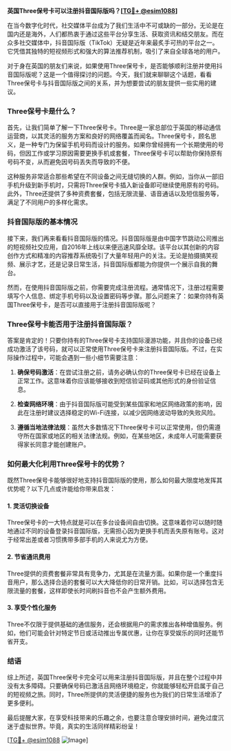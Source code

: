 **英国Three保号卡可以注册抖音国际版吗？[[TG💪+ @esim1088](https://t.me/s/esim1088)]**

在当今数字化时代，社交媒体平台成为了我们生活中不可或缺的一部分。无论是在国内还是海外，人们都热衷于通过这些平台分享生活、获取资讯和结交朋友。而在众多社交媒体中，抖音国际版（TikTok）无疑是近年来最炙手可热的平台之一。它凭借其独特的短视频形式和强大的算法推荐机制，吸引了来自全球各地的用户。

对于身在英国的朋友们来说，如果使用Three保号卡，是否能够顺利注册并使用抖音国际版呢？这是一个值得探讨的问题。今天，我们就来聊聊这个话题，看看Three保号卡与抖音国际版之间的关系，并为想要尝试的朋友提供一些实用的建议。

### Three保号卡是什么？

首先，让我们简单了解一下Three保号卡。Three是一家总部位于英国的移动通信运营商，以其灵活的服务方案和良好的网络覆盖而闻名。Three保号卡，顾名思义，是一种专门为保留手机号码而设计的服务。如果你曾经拥有一个长期使用的号码，但因工作或学习原因需要更换手机或套餐，Three保号卡可以帮助你保持原有号码不变，从而避免因号码丢失而导致的不便。

这种服务非常适合那些希望在不同设备之间无缝切换的人群。例如，当你从一部旧手机升级到新手机时，只需将Three保号卡插入新设备即可继续使用原有的号码。此外，Three还提供了多种资费套餐，包括无限流量、语音通话以及短信服务等，满足了不同用户的多样化需求。

### 抖音国际版的基本情况

接下来，我们再来看看抖音国际版的情况。抖音国际版是由中国字节跳动公司推出的短视频社交应用，自2016年上线以来便迅速风靡全球。该平台以其创新的内容创作方式和精准的内容推荐系统吸引了大量年轻用户的关注。无论是拍摄搞笑视频、展示才艺，还是记录日常生活，抖音国际版都能为你提供一个展示自我的舞台。

然而，在使用抖音国际版之前，你需要完成注册流程。通常情况下，注册过程需要填写个人信息、绑定手机号码以及设置密码等步骤。那么问题来了：如果你持有英国Three保号卡，是否可以直接用于注册抖音国际版呢？

### Three保号卡能否用于注册抖音国际版？

答案是肯定的！只要你持有的Three保号卡支持国际漫游功能，并且你的设备已经成功激活了该号码，就可以正常使用Three保号卡来注册抖音国际版。不过，在实际操作过程中，可能会遇到一些小细节需要注意：

1. **确保号码激活**：在尝试注册之前，请务必确认你的Three保号卡已经在设备上正常工作。这意味着你应该能够接收到短信验证码或其他形式的身份验证信息。
   
2. **检查网络环境**：由于抖音国际版可能受到某些国家和地区网络政策的影响，因此在注册时建议选择稳定的Wi-Fi连接，以减少因网络波动导致的失败风险。

3. **遵循当地法律法规**：虽然大多数情况下Three保号卡可以正常使用，但仍需遵守所在国家或地区的相关法律法规。例如，在某些地区，未成年人可能需要获得家长同意才能创建账户。

### 如何最大化利用Three保号卡的优势？

既然Three保号卡能够很好地支持抖音国际版的使用，那么如何最大限度地发挥其优势呢？以下几点或许能给你带来启发：

#### 1. 灵活切换设备
Three保号卡的一大特点就是可以在多台设备间自由切换。这意味着你可以随时随地通过不同的设备登录抖音国际版，无需担心因为更换手机而丢失原有账号。这对于经常出差或者习惯携带多部手机的人来说尤为方便。

#### 2. 节省通讯费用
Three提供的资费套餐非常具有竞争力，尤其是在流量方面。如果你是一个重度抖音用户，那么选择合适的套餐可以大大降低你的日常开销。比如，可以选择包含无限流量的套餐，这样即使长时间刷抖音也不会产生额外费用。

#### 3. 享受个性化服务
Three不仅限于提供基础的通信服务，还会根据用户的需求推出各种增值服务。例如，他们可能会针对特定节日或活动推出专属优惠，让你在享受娱乐的同时还能节省开支。

### 结语

综上所述，英国Three保号卡完全可以用来注册抖音国际版，并且在整个过程中并没有太多障碍。只要确保号码已激活且网络环境稳定，你就能够轻松开启属于自己的短视频之旅。同时，Three所提供的灵活便捷的服务也为我们的日常生活增添了更多便利。

最后提醒大家，在享受科技带来的乐趣之余，也要注意合理安排时间，避免过度沉迷于虚拟世界。毕竟，真实的生活同样精彩纷呈！

[[TG💪+ @esim1088](https://t.me/s/esim1088) ![Image](https://i.postimg.cc/4NQfJmqS/Snipaste-2025-05-13-00-14-12.png)]